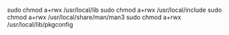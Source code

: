 sudo chmod a+rwx /usr/local/lib
sudo chmod a+rwx /usr/local/include
sudo chmod a+rwx /usr/local/share/man/man3
sudo chmod a+rwx /usr/local/lib/pkgconfig